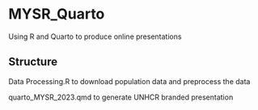 # MYSR_Quarto
Using R and Quarto to produce online presentations

## Structure
Data Processing.R to download population data and preprocess the data

quarto_MYSR_2023.qmd to generate UNHCR branded presentation 
